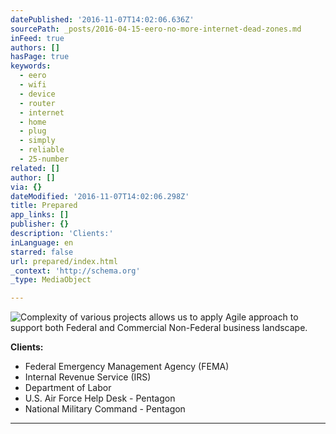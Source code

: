 ```yaml
---
datePublished: '2016-11-07T14:02:06.636Z'
sourcePath: _posts/2016-04-15-eero-no-more-internet-dead-zones.md
inFeed: true
authors: []
hasPage: true
keywords:
  - eero
  - wifi
  - device
  - router
  - internet
  - home
  - plug
  - simply
  - reliable
  - 25-number
related: []
author: []
via: {}
dateModified: '2016-11-07T14:02:06.298Z'
title: Prepared
app_links: []
publisher: {}
description: 'Clients:'
inLanguage: en
starred: false
url: prepared/index.html
_context: 'http://schema.org'
_type: MediaObject

---
```

![Complexity of various projects allows us to apply Agile approach to support both Federal and Commercial Non-Federal business landscape.](https://the-grid-user-content.s3-us-west-2.amazonaws.com/43cfb110-7074-45bd-9634-934da1589720.jpg)

**Clients:**

* Federal Emergency Management Agency (FEMA)
* Internal Revenue Service (IRS)
* Department of Labor
* U.S. Air Force Help Desk - Pentagon
* National Military Command - Pentagon

---